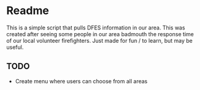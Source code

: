 # Readme
This is a simple script that pulls DFES information in our area. This was created after seeing some people
in our area badmouth the response time of our local volunteer firefighters. Just made for fun / to learn, but 
may be useful.

## TODO

- Create menu where users can choose from all areas

